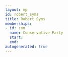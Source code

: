 ```yaml
---
layout: mp
id: robert_syms
title: Robert Syms
memberships:
- id: con
  name: Conservative Party
  start: 
  end: 
autogenerated: true
---
```

